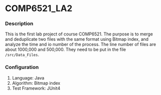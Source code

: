 # COMP6521_LA2

### Description
This is the first lab project of course COMP6521. The purpose is to merge and deduplicate two files with the same format using Bitmap index, and analyze the time and io number of the process. The line number of files are about 1000,000 and 500,000. They need to be put in the file `/src/Data_Files`.

### Configuration
1. Language: Java
2. Algorithm: Bitmap index
3. Test Framework: JUnit4
